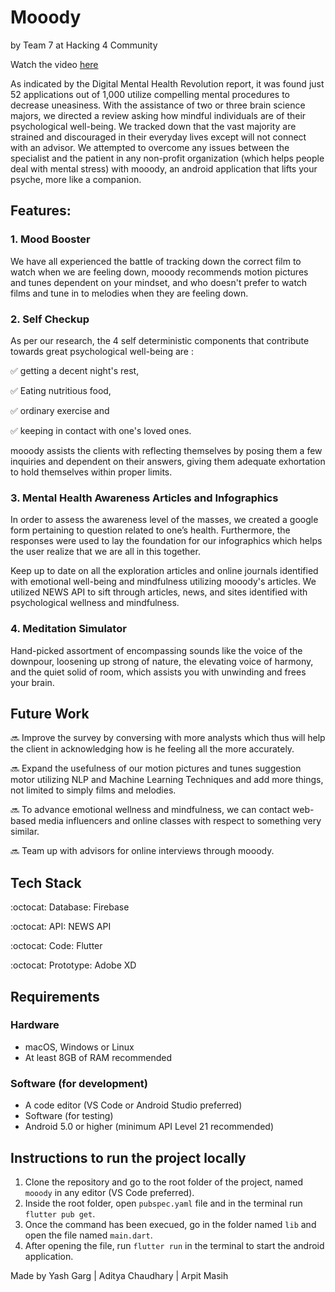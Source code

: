 # Mooody
 
by Team 7 at Hacking 4 Community

Watch the video [here]()

As indicated by the Digital Mental Health Revolution report, it was found just 52 applications out of 1,000 utilize compelling mental procedures to decrease uneasiness. With the assistance of two or three brain science majors, we directed a review asking how mindful individuals are of their psychological well-being. We tracked down that the vast majority are strained and discouraged in their everyday lives except will not connect with an advisor. We attempted to overcome any issues between the specialist and the patient in any non-profit organization (which helps people deal with mental stress) with mooody, an android application that lifts your psyche, more like a companion.

## Features:

### 1. Mood Booster

We have all experienced the battle of tracking down the correct film to watch when we are feeling down, mooody recommends motion pictures and tunes dependent on your mindset, and who doesn't prefer to watch films and tune in to melodies when they are feeling down.

### 2. Self Checkup

As per our research, the 4 self deterministic components that contribute towards great psychological well-being are :

:white_check_mark: getting a decent night's rest,

:white_check_mark: Eating nutritious food,

:white_check_mark: ordinary exercise and

:white_check_mark: keeping in contact with one's loved ones.

mooody assists the clients with reflecting themselves by posing them a few inquiries and dependent on their answers, giving them adequate exhortation to hold themselves within proper limits.

### 3. Mental Health Awareness Articles and Infographics

In order to assess the awareness level of the masses, we created a google form pertaining to question related to one’s health. Furthermore, the responses were used to lay the foundation for our infographics which helps the user realize that we are all in this together.

Keep up to date on all the exploration articles and online journals identified with emotional well-being and mindfulness utilizing mooody's articles. We utilized NEWS API to sift through articles, news, and sites identified with psychological wellness and mindfulness.

### 4. Meditation Simulator

Hand-picked assortment of encompassing sounds like the voice of the downpour, loosening up strong of nature, the elevating voice of harmony, and the quiet solid of room, which assists you with unwinding and frees your brain.

## Future Work

:soon: Improve the survey by conversing with more analysts which thus will help the client in acknowledging how is he feeling all the more accurately.

:soon: Expand the usefulness of our motion pictures and tunes suggestion motor utilizing NLP and Machine Learning Techniques and add more things, not limited to simply films and melodies.

:soon: To advance emotional wellness and mindfulness, we can contact web-based media influencers and online classes with respect to something very similar.

:soon: Team up with advisors for online interviews through mooody.

## Tech Stack

:octocat: Database: Firebase

:octocat: API: NEWS API

:octocat: Code: Flutter

:octocat: Prototype: Adobe XD

## Requirements

### Hardware

<ul>
 <li>macOS, Windows or Linux</li>
 <li>At least 8GB of RAM recommended</li>
</ul>

### Software (for development)

<ul>
 <li>A code editor (VS Code or Android Studio preferred)</li>
 <li>Software (for testing)</li>
 <li>Android 5.0 or higher (minimum API Level 21 recommended)</li>
</ul> 

## Instructions to run the project locally

1. Clone the repository and go to the root folder of the project, named `mooody` in any editor (VS Code preferred).
2. Inside the root folder, open `pubspec.yaml` file and in the terminal run `flutter pub get`.
3. Once the command has been execued, go in the folder named `lib` and open the file named `main.dart`.
4. After opening the file, run `flutter run` in the terminal to start the android application.

Made by Yash Garg | Aditya Chaudhary | Arpit Masih

